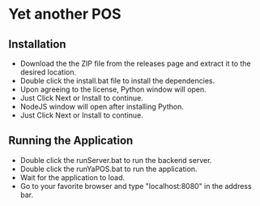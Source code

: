 # Yet another POS

## Installation

- Download the the ZIP file from the releases page and extract it to the desired location.
- Double click the install.bat file to install the dependencies.
- Upon agreeing to the license, Python window will open.
- Just Click Next or Install to continue.
- NodeJS window will open after installing Python.
- Just Click Next or Install to continue.

## Running the Application

- Double click the runServer.bat to run the backend server.
- Double click the runYaPOS.bat to run the application.
- Wait for the application to load.
- Go to your favorite browser and type "localhost:8080" in the address bar.